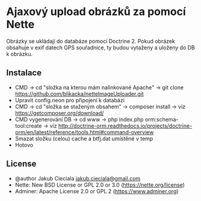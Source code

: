 Ajaxový upload obrázků za pomocí Nette
=============

Obrázky se ukládají do databáze pomocí Doctrine 2. Pokud obrázek obsahuje v exif datech GPS souřadnice, ty budou vytaženy a uloženy do DB k obrázku.

Instalace
----------

- CMD -> cd "složka na kterou mám nalinkované Apache" -> git clone https://github.com/blikacka/netteImageUploader.git
- Upravit config.neon pro připojení k databázi
- CMD -> cd "složka se staženým obsahem" -> composer install -> viz https://getcomposer.org/download/
- CMD vygenerování DB -> cd www -> php index.php orm:schema-tool:create -> viz  http://doctrine-orm.readthedocs.io/projects/doctrine-orm/en/latest/reference/tools.html#command-overview
- Smazat složku (celou) cache a btfj.dat umístěné v temp
- Hotovo

License
-------
- @author Jakub Cieciala <jakub.cieciala@gmail.com>
- Nette: New BSD License or GPL 2.0 or 3.0 (https://nette.org/license)
- Adminer: Apache License 2.0 or GPL 2 (https://www.adminer.org)

